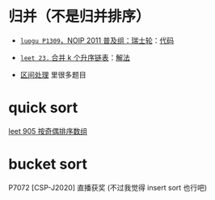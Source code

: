 # 归并（不是归并排序）

- [`luogu P1309`，NOIP 2011 普及组：瑞士轮](https://www.luogu.com.cn/problem/P1309)：[代码](code/luogu-p1309-swiss-system.cpp)

- [`leet 23.` 合并 k 个升序链表](https://leetcode.cn/problems/merge-k-sorted-lists/)：[解法](leet-23-合并k个升序链表.md)

- [区间处理](../intervals/区间处理.md) 里很多题目

# quick sort

[leet 905 按奇偶排序数组](leet-905-按奇偶排序数组.md)

# bucket sort

P7072 [CSP-J2020] 直播获奖 (不过我觉得 insert sort 也行吧)